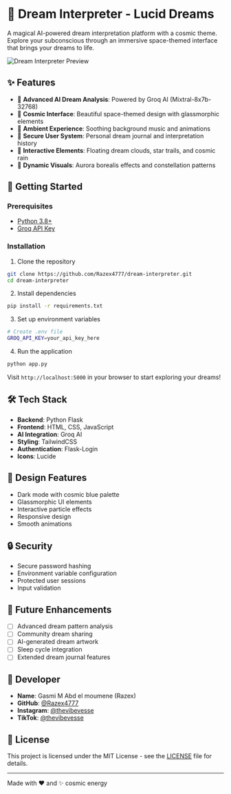 # 🌙 Dream Interpreter - Lucid Dreams

A magical AI-powered dream interpretation platform with a cosmic theme. Explore your subconscious through an immersive space-themed interface that brings your dreams to life.

![Dream Interpreter Preview](static/images/preview.png)

## ✨ Features

- 🤖 **Advanced AI Dream Analysis**: Powered by Groq AI (Mixtral-8x7b-32768)
- 🌌 **Cosmic Interface**: Beautiful space-themed design with glassmorphic elements
- 🎵 **Ambient Experience**: Soothing background music and animations
- 🔐 **Secure User System**: Personal dream journal and interpretation history
- 🌠 **Interactive Elements**: Floating dream clouds, star trails, and cosmic rain
- 🎨 **Dynamic Visuals**: Aurora borealis effects and constellation patterns

## 🚀 Getting Started

### Prerequisites
- [Python 3.8+](https://www.python.org/downloads/)
- [Groq API Key](https://console.groq.com/keys)

### Installation

1. Clone the repository
```bash
git clone https://github.com/Razex4777/dream-interpreter.git
cd dream-interpreter
```

2. Install dependencies
```bash
pip install -r requirements.txt
```

3. Set up environment variables
```bash
# Create .env file
GROQ_API_KEY=your_api_key_here
```

4. Run the application
```bash
python app.py
```

Visit `http://localhost:5000` in your browser to start exploring your dreams!

## 🛠️ Tech Stack

- **Backend**: Python Flask
- **Frontend**: HTML, CSS, JavaScript
- **AI Integration**: Groq AI
- **Styling**: TailwindCSS
- **Authentication**: Flask-Login
- **Icons**: Lucide

## 🎨 Design Features

- Dark mode with cosmic blue palette
- Glassmorphic UI elements
- Interactive particle effects
- Responsive design
- Smooth animations

## 🔒 Security

- Secure password hashing
- Environment variable configuration
- Protected user sessions
- Input validation

## 🌟 Future Enhancements

- [ ] Advanced dream pattern analysis
- [ ] Community dream sharing
- [ ] AI-generated dream artwork
- [ ] Sleep cycle integration
- [ ] Extended dream journal features

## 👤 Developer

- **Name**: Gasmi M Abd el moumene (Razex)
- **GitHub**: [@Razex4777](https://github.com/Razex4777)
- **Instagram**: [@thevibevesse](https://www.instagram.com/thevibevesse/profilecard/?igsh=dG1iZTZycGdrMzBu)
- **TikTok**: [@thevibevesse](https://www.tiktok.com/@thevibevesse?_t=8ro9BO9J53b&_r=1)

## 📜 License

This project is licensed under the MIT License - see the [LICENSE](LICENSE) file for details.

---
Made with ❤️ and ✨ cosmic energy

